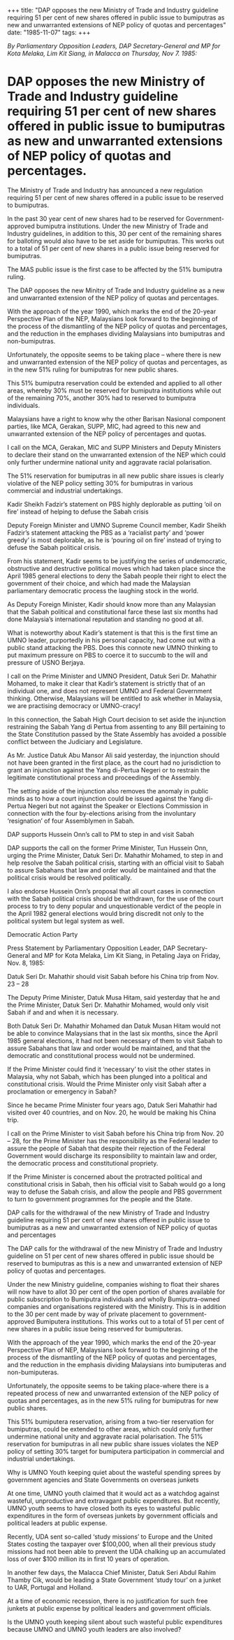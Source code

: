 +++ 
title: "DAP opposes the new Ministry of Trade and Industry guideline requiring 51 per cent of new shares offered in public issue to bumiputras as new and unwarranted extensions of NEP policy of quotas and percentages"
date: "1985-11-07"
tags:
+++

_By Parliamentary Opposition Leaders, DAP Secretary-General and MP for Kota Melaka, Lim Kit Siang, in Malacca on Thursday, Nov 7. 1985:_

# DAP opposes the new Ministry of Trade and Industry guideline requiring 51 per cent of new shares offered in public issue to bumiputras as new and unwarranted extensions of NEP policy of quotas and percentages.

The Ministry of Trade and Industry has announced a new regulation requiring 51 per cent of new shares offered in a public issue to be reserved to bumiputras.</u>

In the past 30 year cent of new shares had to be reserved for Government-approved bumiputra institutions. Under the new Ministry of Trade and Industry guidelines, in addition to this, 30 per cent of the remaining shares for balloting would also have to be set aside for bumiputras. This works out to a total of 51 per cent of new shares in a public issue being reserved for bumiputras.

The MAS public issue is the first case to be affected by the 51% bumiputra ruling.

The DAP opposes the new Minitry of Trade and Industry guideline as a new and unwarranted extension of the NEP policy of quotas and percentages.

With the approach of the year 1990, which marks the end of the 20-year Perspective Plan of the NEP, Malaysians look forward to the beginning of the process of the dismantling of the NEP policy of quotas and percentages, and the reduction in the emphases dividing Malaysians into bumiputras and non-bumiputras.

Unfortunately, the opposite seems to be taking place – where there is new and unwarranted extension of the NEP policy of quotas and percentages, as in the new 51% ruling for bumiputras for new public shares.

This 51% bumiputra reservation could be extended and applied to all other areas, whereby 30% must be reserved for bumiputra institutions while out of the remaining 70%, another 30% had to reserved to bumiputra individuals.

Malaysians have a right to know why the other Barisan Nasional component parties, like MCA, Gerakan, SUPP, MIC, had agreed to this new and unwarranted extension of the NEP policy of percentages and quotas.

I call on the MCA, Gerakan, MIC and SUPP Ministers and Deputy Ministers to declare their stand on the unwarranted extension of the NEP which could only further undermine national unity and aggravate racial polarisation.

The 51% reservation for bumiputras in all new public share issues is clearly violative of the NEP policy setting 30% for bumiputras in various commercial and industrial undertakings.

Kadir Sheikh Fadzir’s statement on PBS highly deplorable as putting ‘oil on fire’ instead of helping to defuse the Sabah crisis

Deputy Foreign Minister and UMNO Supreme Council member, Kadir Sheikh Fadzir’s statement attacking the PBS as a ‘racialist party’ and ‘power greedy’ is most deplorable, as he is ‘pouring oil on fire’ instead of trying to defuse the Sabah political crisis.

From his statement, Kadir seems to be justifying the series of undemocratic, obstructive and destructive political moves which had taken place since the April 1985 general elections to deny the Sabah people their right to elect the government of their choice, and which had made the Malaysian parliamentary democratic process the laughing stock in the world.

As Deputy Foreign Minister, Kadir should know more than any Malaysian that the Sabah political and constitutional farce these last six months had done Malaysia’s international reputation and standing no good at all.

What is noteworthy about Kadir’s statement is that this is the first time an UMNO leader, purportedly in his personal capacity, had come out with a public stand attacking the PBS. Does this connote new UMNO thinking to put maximum pressure on PBS to coerce it to succumb to the will and pressure of USNO Berjaya.

I call on the Prime Minister and UMNO President, Datuk Seri Dr. Mahathir Mohamed, to make it clear that Kadir’s statement is strictly that of an individual one, and does not represent UMNO and Federal Government thinking. Otherwise, Malaysians will be entitled to ask whether in Malaysia, we are practising democracy or UMNO-cracy!

In this connection, the Sabah High Court decision to set aside the injunction restraining the Sabah Yang di Pertua from assenting to any Bill pertaining to the State Constitution passed by the State Assembly has avoided a possible conflict between the Judiciary and Legislature.

As Mr. Justice Datuk Abu Mansor Ali said yesterday, the injunction should not have been granted in the first place, as the court had no jurisdiction to grant an injunction against the Yang di-Pertua Negeri or to restrain the legitimate constitutional process and proceedings of the Assembly.

The setting aside of the injunction also removes the anomaly in public minds as to how a court injunction could be issued against the Yang di-Pertua Negeri but not against the Speaker or Elections Commission in connection with the four by-elections arising from the involuntary ‘resignation’ of four Assemblymen in Sabah.

DAP supports Hussein Onn’s call to PM to step in and visit Sabah

DAP supports the call on the former Prime Minister, Tun Hussein Onn, urging the Prime Minister, Datuk Seri Dr. Mahathir Mohamed, to step in and help resolve the Sabah political crisis, starting with an official visit to Sabah to assure Sabahans that law and order would be maintained and that the political crisis would be resolved politically.

I also endorse Hussein Onn’s proposal that all court cases in connection with the Sabah political crisis should be withdrawn, for the use of the court process to try to deny popular and unquestionable verdict of the people in the April 1982 general elections would bring discredit not only to the political system but legal system as well.

Democratic Action Party

Press Statement 
by Parliamentary Opposition Leader, DAP Secretary-General and MP for Kota Melaka, Lim Kit Siang, in Petaling Jaya on Friday, Nov. 8, 1985:

Datuk Seri Dr. Mahathir should visit Sabah before his China trip from Nov. 23 – 28

The Deputy Prime Minister, Datuk Musa Hitam, said yesterday that he and the Prime Minister, Datuk Seri Dr. Mahathir Mohamed, would only visit Sabah if and and when it is necessary.

Both Datuk Seri Dr. Mahathir Mohamed dan Datuk Musan Hitam would not be able to convince Malaysians that in the last six months, since the April 1985 general elections, it had not been necessary of them to visit Sabah to assure Sabahans that law and order would be maintained, and that the democratic and constitutional process would not be undermined.

If the Prime Minister could find it ‘necessary’ to visit the other states in Malaysia, why not Sabah, which has been plunged into a political and constitutional crisis. Would the Prime Minister only visit Sabah after a proclamation or emergency in Sabah?

Since he became Prime Minister four years ago, Datuk Seri Mahathir had visited over 40 countries, and on Nov. 20, he would be making his China trip.

I call on the Prime Minister to visit Sabah before his China trip from Nov. 20 – 28, for the Prime Minister has the responsibility as the Federal leader to assure the people of Sabah that despite their rejection of the Federal Government would discharge its responsibility to maintain law and order, the democratic process and constitutional propriety.

If the Prime Minister is concerned about the protracted political and constitutional crisis in Sabah, then his official visit to Sabah would go a long way to defuse the Sabah crisis, and allow the people and PBS government to turn to government programmes for the people and the State.

DAP calls for the withdrawal of the new Ministry of Trade and Industry guideline requiring 51 per cent of new shares offered in public issue to bumiputras as a new and unwarranted extension of NEP policy of quotas and percentages

The DAP calls for the withdrawal of the new Ministry of Trade and Industry guideline on 51 per cent of new shares offered in public issue should be reserved to bumiputras as this is a new and unwarranted extension of NEP policy of quotas and percentages.

Under the new Ministry guideline, companies wishing to float their shares will now have to allot 30 per cent of the open portion of shares available for public subscription to Bumiputra individuals and wholly Bumiputra-owned companies and organisations registered with the Ministry. This is in addition to the 30 per cent made by way of private placement to government-approved Bumiputera institutions. This works out to a total of 51 per cent of new shares in a public issue being reserved for bumiputeras.

With the approach of the year 1990, which marks the end of the 20-year Perspective Plan of NEP, Malaysians look forward to the beginning of the process of the dismantling of the NEP policy of quotas and percentages, and the reduction in the emphasis dividing Malaysians into bumiputeras and non-bumiputeras.

Unfortunately, the opposite seems to be taking place-where there is a repeated process of new and unwarranted extension of the NEP policy of quotas and percentages, as in the new 51% ruling for bumiputras for new public shares.

This 51% bumiputera reservation, arising from a two-tier reservation for bumiputras, could be extended to other areas, which could only further undermine national unity and aggravate racial polarisation. The 51%  reservation for bumiputras in all new public share issues violates the NEP policy of setting 30% target for bumiputera participation in commercial and industrial undertakings.

Why is UMNO Youth keeping quiet about the wasteful spending sprees by government agencies and State Governments on overseas junkets

At one time, UMNO youth claimed that it would act as a watchdog against wasteful, unproductive and extravagant public expenditures. But recently, UMNO youth seems to have closed both its eyes to wasteful public expenditures in the form of overseas junkets by government officials and political leaders at public expense.

Recently, UDA sent so-called ‘study missions’ to Europe and the United States costing the taxpayer over $100,000, when all their previous study missions had not been able to prevent the UDA chalking up an accumulated loss of over $100 million its in first 10 years of operation.

 In another few days, the Malacca Chief Minister, Datuk Seri Abdul Rahim Thamby Cik, would be leading a State Government ‘study tour’ on a junket to UAR, Portugal and Holland.

At a time of economic recession, there is no justification for such free junkets at public expense by political leaders and government officials.

Is the UMNO youth keeping silent about such wasteful public expenditures because UMNO and UMNO youth leaders are also involved?
 
